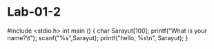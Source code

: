 # Lab-01-2
#include <stdio.h> 
int main () 
{ 
char Sarayut[100]; 
printf("What is your name?\t");
scanf("%s",Sarayut); 
printf("hello, %s\n", Sarayut);
}
